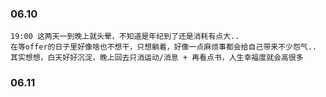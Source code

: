 
### 06.10

	19:00 这两天一到晚上就头晕，不知道是年纪到了还是消耗有点大..
	在等offer的日子里好像啥也不想干，只想躺着，好像一点麻烦事都会给自己带来不少怨气..
	其实想想，白天好好沉淀，晚上回去只消运动/消息 + 再看点书，人生幸福度就会高很多

### 06.11

